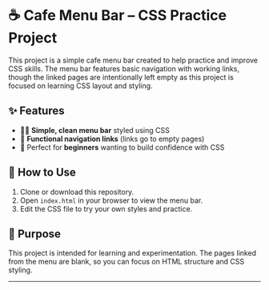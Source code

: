 # ☕ Cafe Menu Bar – CSS Practice Project

This project is a simple cafe menu bar created to help practice and improve CSS skills. The menu bar features basic navigation with working links, though the linked pages are intentionally left empty as this project is focused on learning CSS layout and styling.

## ✨ Features

- 🧑‍🍳 **Simple, clean menu bar** styled using CSS  
- 🔗 **Functional navigation links** (links go to empty pages)  
- 🏁 Perfect for **beginners** wanting to build confidence with CSS

## 🚀 How to Use

1. Clone or download this repository.
2. Open `index.html` in your browser to view the menu bar.
3. Edit the CSS file to try your own styles and practice.

## 🎯 Purpose

This project is intended for learning and experimentation. The pages linked from the menu are blank, so you can focus on HTML structure and CSS styling.

---
